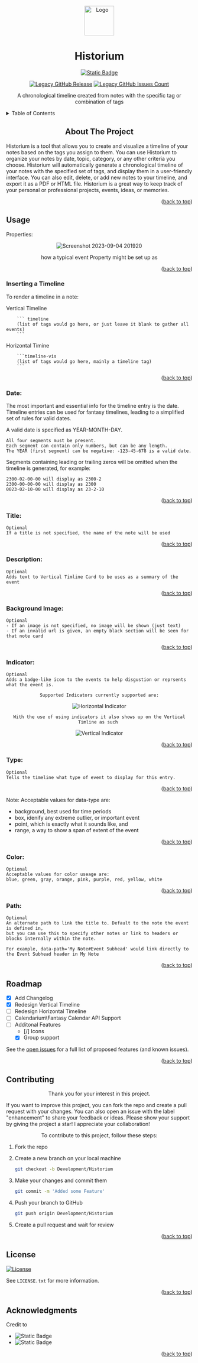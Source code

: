 <!-- PROJECT LOGO -->
<br />
<div align="center">
  <a href="https://github.com/othneildrew/Best-README-Template">
    <img src="https://github.com/ReconVirus/Historium/assets/43733760/b056ec5f-2423-49fd-88ef-3354d63dc88f" alt="Logo" width="80" height="80">
  </a>
  <h1 align="center">Historium</h1>
</div>

<div align="center">
<a href="https://github.com/Darakah/obsidian-timelines">
    <img alt="Static Badge" src="https://img.shields.io/badge/Darakah-Legacy%20Founder%20%26%20Creator-black?style=social&logo=github&link=https%3A%2F%2Fgithub.com%2FDarakah%2Fobsidian-timelines">
</a>

[![Legacy GitHub Release][Legacy GitHub Release-shield]][Legacy GitHub Release-URL]
[![Legacy GitHub Issues Count][Legacy GitHub Issues Count-shield]][Legacy GitHub Issues Count-URL]
</div>
<p align="center">A chronological timeline created from notes with the specific tag or combination of tags</p>
<!-- TABLE OF CONTENTS -->
<details>
  <summary>Table of Contents</summary>
  <ol>
    <li><a href="#about-the-project">About The Project</a></li>
    <li>
        <a href="#usage">Usage</a>
        <ul>
            <li><a herf="#inserting-a-timeline">Inserting a Timeline</a></li>
            <li><a herf="#dates">Dates</a></li>
            <li><a herf="#titles">Titles</a></li>
            <li><a herf="#description">Description</a></li>
            <li><a herf="#backgroud-Image">Image</a></li>
            <li><a herf="#types">Types</a></li>
            <li><a herf="#color">Color</a></li>
            <li><a herf="#path">Path</a></li>
        </ul>
    </li>
    <li><a href="#roadmap">Roadmap</a></li>
    <li><a href="#contributing">Contributing</a></li>
    <li><a href="#license">License</a></li>
    <li><a href="#acknowledgments">Acknowledgments</a></li>
  </ol>
</details>

<!-- ABOUT THE PROJECT -->
<h2 align="center"> About The Project</h2>
Historium is a tool that allows you to create and visualize a timeline of your notes based on the tags you assign to them. You can use Historium to organize your notes by date, topic, category, or any other criteria you choose. Historium will automatically generate a chronological timeline of your notes with the specified set of tags, and display them in a user-friendly interface. You can also edit, delete, or add new notes to your timeline, and export it as a PDF or HTML file. Historium is a great way to keep track of your personal or professional projects, events, ideas, or memories.
<p align="right">(<a href="#readme-top">back to top</a>)</p>

<!-- USAGE -->
## Usage
Properties:
<div align="center">

  ![Screenshot 2023-09-04 201920](https://github.com/ReconVirus/Historium/assets/43733760/b40473b2-186e-4896-b493-0e3e7d679f49)

  how a typical event Property might be set up as 
</div>
<p align="right">(<a href="#readme-top">back to top</a>)</p>

### Inserting a Timeline
To render a timeline in a note:

Vertical Timeline
```ssh
    ``` timeline
    (list of tags would go here, or just leave it blank to gather all events)
    ```
```

Horizontal Timine
```ssh
    ```timeline-vis
    (list of tags would go here, mainly a timeline tag)
    ```
```
<p align="right">(<a href="#readme-top">back to top</a>)</p>

### Date:
The most important and essential info for the timeline entry is the date. Timeline entries can be used for fantasy timelines, leading to a simplified set of rules for valid dates.

A valid date is specified as YEAR-MONTH-DAY.

    All four segments must be present.
    Each segment can contain only numbers, but can be any length.
    The YEAR (first segment) can be negative: -123-45-678 is a valid date.

Segments containing leading or trailing zeros will be omitted when the timeline is generated, for example:

    2300-02-00-00 will display as 2300-2
    2300-00-00-00 will display as 2300
    0023-02-10-00 will display as 23-2-10
<p align="right">(<a href="#readme-top">back to top</a>)</p>

### Title:
    Optional
    If a title is not specified, the name of the note will be used
<p align="right">(<a href="#readme-top">back to top</a>)</p>

### Description:
    Optional
    Adds text to Vertical Timline Card to be uses as a summary of the event
<p align="right">(<a href="#readme-top">back to top</a>)</p>

### Background Image:
    Optional
    - If an image is not specified, no image will be shown (just text)
    - If an invalid url is given, an empty black section will be seen for that note card
<p align="right">(<a href="#readme-top">back to top</a>)</p>

### Indicator:
    Optional
    Adds a badge-like icon to the events to help disgustion or reprsents what the event is.
<div align="center">

    Supported Indicators currently supported are:
  ![Horizontal Indicator](https://github.com/ReconVirus/Historium/assets/43733760/95e98a9f-9229-4ea9-bfa9-8f1d6eab076a)

    With the use of using indicators it also shows up on the Vertical Timline as such 
  ![Vertical Indicator](https://github.com/ReconVirus/Historium/assets/43733760/265bd951-f99f-4fc5-a9c7-952e16bf00e8)

</div>
<p align="right">(<a href="#readme-top">back to top</a>)</p>

### Type:
    Optional
    Tells the timeline what type of event to display for this entry.
<p align="right">(<a href="#readme-top">back to top</a>)</p>

Note: Acceptable values for data-type are:
 - background, best used for time periods
 - box, idenify any extreme outlier, or important event
 - point, which is exactly what it sounds like, and
 - range, a way to show a span of extent of the event 
<p align="right">(<a href="#readme-top">back to top</a>)</p>

### Color:
    Optional
    Acceptable values for color useage are: 
    blue, green, gray, orange, pink, purple, red, yellow, white
<p align="right">(<a href="#readme-top">back to top</a>)</p>

### Path:
    Optional
    An alternate path to link the title to. Default to the note the event is defined in, 
    but you can use this to specify other notes or link to headers or blocks internally within the note. 
    
    For example, data-path='My Note#Event Subhead' would link directly to the Event Subhead header in My Note
<p align="right">(<a href="#readme-top">back to top</a>)</p>

<!-- ROADMAP -->
## Roadmap
- [x] Add Changelog
- [x] Redesign Vertical Timeline
- [ ] Redesign Horizontal Timeline
- [ ] Calendarium\Fantasy Calendar API Support
- [ ] Additonal Features
  - [/] Icons
  - [x] Group support

See the [open issues]() for a full list of proposed features (and known issues).
<p align="right">(<a href="#readme-top">back to top</a>)</p>

<!-- CONTRIBUTING -->
## Contributing
<p align="center">Thank you for your interest in this project.</p>

If you want to improve this project, you can fork the repo and create a pull request with your changes. You can also open an issue with the label "enhancement" to share your feedback or ideas.
Please show your support by giving the project a star! I appreciate your collaboration!

<p align="center">To contribute to this project, follow these steps:</p>

1. Fork the repo
2. Create a new branch on your local machine 
    ```sh
    git checkout -b Development/Historium
    ```

3. Make your changes and commit them 
    ```sh
    git commit -m 'Added some Feature'
    ```

4. Push your branch to GitHub 
    ```sh
    git push origin Development/Historium
    ```

5. Create a pull request and wait for review
<p align="right">(<a href="#readme-top">back to top</a>)</p>

<!-- LICENSE -->
## License
[![License][License-shield]][License-URL]

See `LICENSE.txt` for more information.
<p align="right">(<a href="#readme-top">back to top</a>)</p>

<!-- ACKNOWLEDGMENTS -->
## Acknowledgments
Credit to
* <img alt="Static Badge" src="https://img.shields.io/badge/Shields.io-For%20the%20awesome%20bagdes-green?style=for-the-badge&link=https%3A%2F%2Fshields.io%2F">
* <img alt="Static Badge" src="https://img.shields.io/badge/Obsidian-v1.4.5-%237C3AED?style=for-the-badge&logo=obsidian&logoColor=%237C3AED&labelColor=%23000000&link=https%3A%2F%2Fobsidian.md%2F">
<p align="right">(<a href="#readme-top">back to top</a>)</p>


<!-- MARKDOWN LINKS & IMAGES -->
[License-shield]: https://img.shields.io/badge/license-WTFPL-white?link=http%3A%2F%2Fwww.wtfpl.net%2F
[License-URL]: http://www.wtfpl.net
[Legacy GitHub Issues Count-shield]: https://img.shields.io/github/issues/Darakah/obsidian-timelines?logo=github&label=Legacy%20Issues&labelColor=%23181717&link=https%3A%2F%2Fgithub.com%2FDarakah%2Fobsidian-timelines%2Fissues
[Legacy GitHub Issues Count-URL]: https://github.com/Darakah/obsidian-timelines/issues
[Legacy GitHub Release-shield]: https://img.shields.io/github/v/release/Darakah/obsidian-timelines?logo=github&label=Last%20Legacy%20Release&labelColor=%23181717&color=red&link=https%3A%2F%2Fgithub.com%2FDarakah%2Fobsidian-timelines%2Freleases
[Legacy GitHub Release-URL]: https://github.com/Darakah/obsidian-timelines